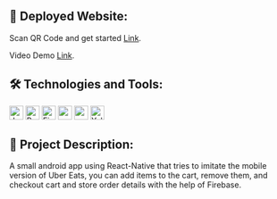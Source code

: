 ## 🚀 Deployed Website:

Scan QR Code and get started [Link](https://expo.dev/@aks_1817/uber-eats-clone?serviceType=classic&distribution=expo-go).

Video Demo [Link](https://drive.google.com/file/d/1VJaP6Do5edbSMIaeq3Fs2Gc-bFT4awnh/view).

## 🛠️ Technologies and Tools:

<p>
<img alt="Javascript" src="https://img.shields.io/badge/JavaScript-323330?style=for-the-badge&logo=javascript&logoColor=F7DF1E"  height="25px"/>
<img alt="React-Native" src="https://img.shields.io/badge/-React--Native-61DAFB" height="25px"/>
<img alt="Firebase" src="https://img.shields.io/badge/-Firebase-yellow"  height="25px"/>
<img alt="npm" src="https://img.shields.io/badge/NPM-%23000000.svg?style=for-the-badge&logo=npm&logoColor=white" height="25px"/>
<img alt="redux" src="https://img.shields.io/badge/-Redux-764ABC?style=flat-square&logo=redux&logoColor=white" height="25px"/>
<img alt="YelpApi" src="https://img.shields.io/badge/-Yelp--Api-green" height="25px"/>
</p>

## 🧐 Project Description:

<p>
A small android app using React-Native that tries to imitate the mobile
version of Uber Eats, you can add items to the cart, remove them, and
checkout cart and store order details with the help of Firebase.
</p>
